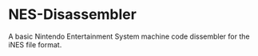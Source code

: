 # NES-Disassembler
A basic Nintendo Entertainment System machine code dissembler for the iNES file format.
